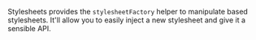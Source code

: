 Stylesheets provides the `stylesheetFactory` helper to manipulate *<head>* based stylesheets. It'll allow you to easily inject a new stylesheet and give it a sensible API.
